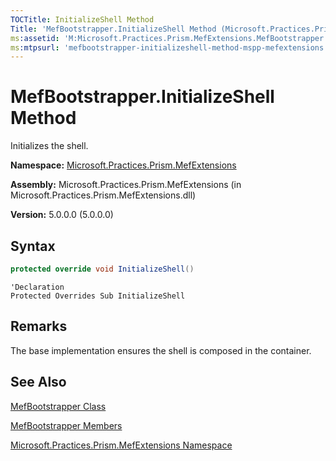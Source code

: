 ```yaml
---
TOCTitle: InitializeShell Method
Title: 'MefBootstrapper.InitializeShell Method (Microsoft.Practices.Prism.MefExtensions)'
ms:assetid: 'M:Microsoft.Practices.Prism.MefExtensions.MefBootstrapper.InitializeShell'
ms:mtpsurl: 'mefbootstrapper-initializeshell-method-mspp-mefextensions.md'
---
```



# MefBootstrapper.InitializeShell Method

Initializes the shell.

**Namespace:** [Microsoft.Practices.Prism.MefExtensions](/patterns-practices/reference/mspp-mefextensions-namespace)

**Assembly:** Microsoft.Practices.Prism.MefExtensions (in Microsoft.Practices.Prism.MefExtensions.dll)

**Version:** 5.0.0.0 (5.0.0.0)

## Syntax

```C#
protected override void InitializeShell()
```

```VB
'Declaration
Protected Overrides Sub InitializeShell
```

## Remarks

  The base implementation ensures the shell is composed in the container.

## See Also

[MefBootstrapper Class](/patterns-practices/reference/mefbootstrapper-class-mspp-mefextensions)

[MefBootstrapper Members](/patterns-practices/reference/mefbootstrapper-members-mspp-mefextensions)

[Microsoft.Practices.Prism.MefExtensions Namespace](/patterns-practices/reference/mspp-mefextensions-namespace)

